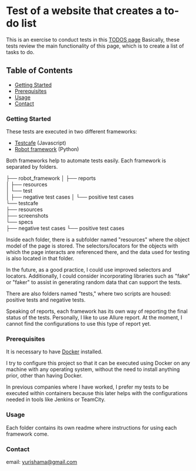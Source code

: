 # Test of a website that creates a to-do list

This is an exercise to conduct tests in this [TODOS page](https://todomvc.com/examples/angular2/)
Basically, these tests review the main functionality of this page, which is to create a list of tasks to do.

## Table of Contents
- [Getting Started](#getting-started)
- [Prerequisites](#prerequisites)
- [Usage](#usage)
- [Contact](#contact)


### Getting Started
These tests are executed in two different frameworks:
 - [Testcafe](https://testcafe.io/) (Javascript) 
 - [Robot framework](https://robotframework.org/) (Python)

Both frameworks help to automate tests easily. Each framework is separated by folders.


├── robot_framework
│   ├── reports     
│   ├── resources      
│   └── test  
│       ├── negative test cases
│       └── positive test cases             
└── testcafe    
   ├── resources      
   ├── screenshots  
   └── specs  
       ├── negative test cases
       └── positive test cases 

Inside each folder, there is a subfolder named "resources" where the object model of the page is stored. The selectors/locators for the objects with which the page interacts are referenced there, and the data used for testing is also located in that folder.

In the future, as a good practice, I could use improved selectors and locators. Additionally, I could consider incorporating libraries such as "fake" or "faker" to assist in generating random data that can support the tests.

There are also folders named "tests," where two scripts are housed: positive tests and negative tests.

Speaking of reports, each framework has its own way of reporting the final status of the tests. Personally, I like to use Allure report. At the moment, I cannot find the configurations to use this type of report yet.


### Prerequisites
It is necessary to have [Docker](https://www.docker.com/) installed. 

I try to configure this project so that it can be executed using Docker on any machine with any operating system, without the need to install anything prior, other than having Docker.

In previous companies where I have worked, I prefer my tests to be executed within containers because this later helps with the configurations needed in tools like Jenkins or TeamCity.


### Usage
Each folder contains its own readme where instructions for using each framework come.

### Contact
email: yurishama@gmail.com


